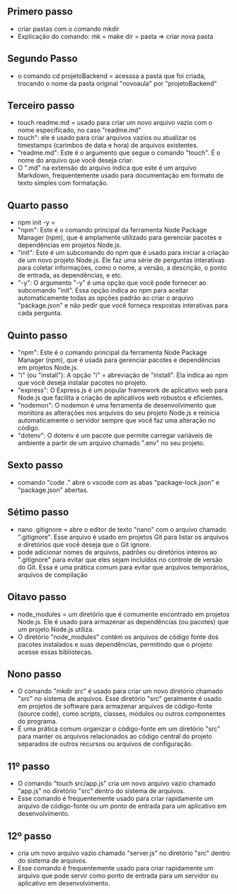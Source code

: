 ## Primero passo
* criar pastas com o comando mkdir
* Explicação do comando: mk = make dir = pasta => criar nova pasta

## Segundo Passo
* o comando cd projetoBackend  = acesssa a pasta que foi criada, trocando o nome da pasta original "novoaula" por "projetoBackend"

## Terceiro passo
* touch readme.md = usado para criar um novo arquivo vazio com o nome especificado, no caso "readme.md" 
* touch": ele é usado para criar arquivos vazios ou atualizar os timestamps (carimbos de data e hora) de arquivos existentes. 
* "readme.md": Este é o argumento que segue o comando "touch". É o nome do arquivo que você deseja criar. 
* O ".md" na extensão do arquivo indica que este é um arquivo Markdown, frequentemente usado para documentação em formato de texto simples com formatação.

## Quarto passo
* npm init -y =
* "npm": Este é o comando principal da ferramenta Node Package Manager (npm), que é amplamente utilizado para gerenciar pacotes e dependências em projetos Node.js.
* "init": Este é um subcomando do npm que é usado para iniciar a criação de um novo projeto Node.js. Ele faz uma série de perguntas interativas para coletar informações, como o nome, a versão, a descrição, o ponto de entrada, as dependências, e etc.
* "-y": O argumento "-y" é uma opção que você pode fornecer ao subcomando "init". Essa opção indica ao npm para aceitar automaticamente todas as opções padrão ao criar o arquivo "package.json" e não pedir que você forneça respostas interativas para cada pergunta. 

## Quinto passo
* "npm": Este é o comando principal da ferramenta Node Package Manager (npm), que é usada para gerenciar pacotes e dependências em projetos Node.js.
* "i" (ou "install"): A opção "i" = abreviação de "install". Ela indica ao npm que você deseja instalar pacotes no projeto.
* "express": O Express.js é um popular framework de aplicativo web para Node.js que facilita a criação de aplicativos web robustos e eficientes. 
* "nodemon": O nodemon é uma ferramenta de desenvolvimento que monitora as alterações nos arquivos do seu projeto Node.js e reinicia automaticamente o servidor sempre que você faz uma alteração no código.
* "dotenv": O dotenv é um pacote que permite carregar variáveis de ambiente a partir de um arquivo chamado ".env" no seu projeto.

## Sexto passo
* comando "code ." abre o vscode com as abas "package-lock.json" e "package.json" abertas.

## Sétimo passo 
* nano .gitignore = abre o editor de texto "nano" com o arquivo chamado ".gitignore". Esse arquivo é usado em projetos Git para listar os arquivos e diretórios que você deseja que o Git ignore.
* pode adicionar nomes de arquivos, padrões ou diretórios inteiros ao ".gitignore" para evitar que eles sejam incluídos no controle de versão do Git. Essa é uma prática comum para evitar que arquivos temporários, arquivos de compilação

## Oitavo passo
* node_modules = um diretório que é comumente encontrado em projetos Node.js. Ele é usado para armazenar as dependências (ou pacotes) que um projeto Node.js utiliza. 
* O diretório "node_modules" contém os arquivos de código fonte dos pacotes instalados e suas dependências, permitindo que o projeto acesse essas bibliotecas.

## Nono passo 
* O comando "mkdir src" é usado para criar um novo diretório chamado "src" no sistema de arquivos. Esse diretório "src" geralmente é usado em projetos de software para armazenar arquivos de código-fonte (source code), como scripts, classes, módulos ou outros componentes do programa. 
* É uma prática comum organizar o código-fonte em um diretório "src" para manter os arquivos relacionados ao código central do projeto separados de outros recursos ou arquivos de configuração.

## 11º passo
* O comando "touch src/app.js" cria um novo arquivo vazio chamado "app.js" no diretório "src" dentro do sistema de arquivos. 
* Esse comando é frequentemente usado para criar rapidamente um arquivo de código-fonte ou um ponto de entrada para um aplicativo em desenvolvimento.

## 12º passo
* cria um novo arquivo vazio chamado "server.js" no diretório "src" dentro do sistema de arquivos.
* Esse comando é frequentemente usado para criar rapidamente um arquivo que pode servir como ponto de entrada para um servidor ou aplicativo em desenvolvimento.